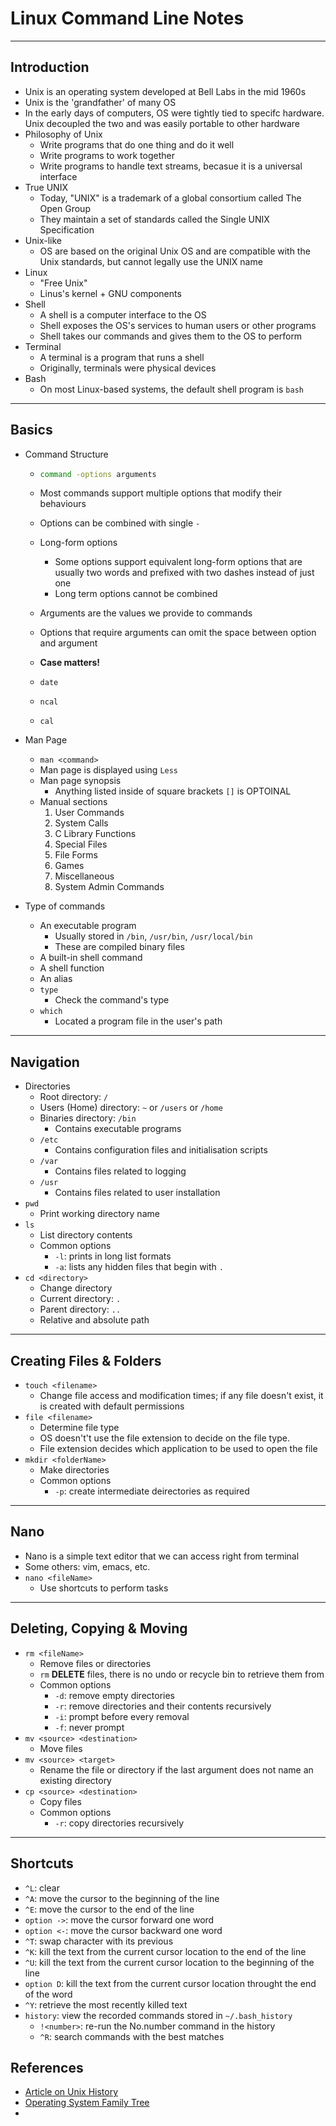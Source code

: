 # Linux Command Line Notes

***

## Introduction

* Unix is an operating system developed at Bell Labs in the mid 1960s
* Unix is the 'grandfather' of many OS
* In the early days of computers, OS were tightly tied to specifc hardware. Unix decoupled the two and was easily portable to other hardware
* Philosophy of Unix
  * Write programs that do one thing and do it well
  * Write programs to work together
  * Write programs to handle text streams, becasue it is a universal interface
* True UNIX
  * Today, "UNIX" is a trademark of a global consortium called The Open Group
  * They maintain a set of standards called the Single UNIX Specification
* Unix-like
  * OS are based on the original Unix OS and are compatible with the Unix standards, but cannot legally use the UNIX name
* Linux
  * "Free Unix"
  * Linus's kernel + GNU components
* Shell
  * A shell is a computer interface to the OS
  * Shell exposes the OS's services to human users or other programs
  * Shell takes our commands and gives them to the OS to perform
* Terminal
  * A terminal is a program that runs a shell
  * Originally, terminals were physical devices
* Bash
  * On most Linux-based systems, the default shell program is `bash`

***

## Basics

* Command Structure

  * ```bash
    command -options arguments
    ```

  * Most commands support multiple options that modify their behaviours

  * Options can be combined with single `-`

  * Long-form options

    * Some options support equivalent long-form options that are usually two words and prefixed with two dashes instead of just one
    * Long term options cannot be combined

  * Arguments are the values we provide to commands

  * Options that require arguments can omit the space between option and argument

  * **Case matters!**

  * `date`

  * `ncal`

  * `cal`

* Man Page

  * `man <command>`
  * Man page is displayed using `Less`
  * Man page synopsis
    * Anything listed inside of square brackets `[]` is OPTOINAL
  * Manual sections
    1. User Commands
    2. System Calls
    3. C Library Functions
    4. Special Files
    5. File Forms
    6. Games
    7. Miscellaneous
    8. System Admin Commands

* Type of commands

  * An executable program
    * Usually stored in `/bin`, `/usr/bin`, `/usr/local/bin`
    * These are compiled binary files
  * A built-in shell command
  * A shell function
  * An alias
  * `type`
    * Check the command's type
  * `which`
    * Located a program file in the user's path

***

## Navigation

* Directories
  * Root directory: `/`
  * Users (Home) directory: `~` or `/users` or `/home`
  * Binaries directory: `/bin`
    * Contains executable programs
  * `/etc`
    * Contains configuration files and initialisation scripts
  * `/var`
    * Contains files related to logging
  * `/usr`
    * Contains files related to user installation
* `pwd`
  * Print working directory name
* `ls`
  * List directory contents
  * Common options
    * `-l`: prints in long list formats
    * `-a`: lists any hidden files that begin with `.`
* `cd <directory>`
  * Change directory
  * Current directory: `.`
  * Parent directory: `..`
  * Relative and absolute path

***

## Creating Files & Folders

* `touch <filename>`
  * Change file access and modification times; if any file doesn't exist, it is created with default permissions
* `file <filename>`
  * Determine file type
  * OS doesn't't use the file extension to decide on the file type.
  * File extension decides which application to be used to open the file
* `mkdir <folderName>`
  * Make directories
  * Common options
    * `-p`: create intermediate deirectories as required

***

## Nano

* Nano is a simple text editor that we can access right from terminal
* Some others: vim, emacs, etc.
* `nano <fileName>`
  * Use shortcuts to perform tasks

***

## Deleting, Copying & Moving

* `rm <fileName>`
  * Remove files or directories
  * `rm` **DELETE** files, there is no undo or recycle bin to retrieve them from
  * Common options
    * `-d`: remove empty directories
    * `-r`: remove directories and their contents recursively
    * `-i`: prompt before every removal
    * `-f`: never prompt
* `mv <source> <destination>`
  * Move files
* `mv <source> <target>`
  * Rename the file or directory if the last argument does not name an existing directory
* `cp <source> <destination>`
  * Copy files
  * Common options
    * `-r`: copy directories recursively

***

## Shortcuts

* `^L`: clear
* `^A`: move the cursor to the beginning of the line
* `^E`: move the cursor to the end of the line
* `option ->`: move the cursor forward one word
* `option <-`: move the cursor backward one word
* `^T`: swap character with its previous
* `^K`: kill the text from the current cursor location to the end of the line
* `^U`: kill the text from the current cursor location to the beginning of the line
* `option D`: kill the text from the current cursor location throught the end of the word
* `^Y`: retrieve the most recently killed text
* `history`: view the recorded commands stored in `~/.bash_history`
  * `!<number>`: re-run the No.number command in the history
  * `^R`: search commands with the best matches

## References

* [Article on Unix History](https://spectrum.ieee.org/the-strange-birth-and-long-life-of-unix)
* [Operating System Family Tree](https://eylenburg.github.io/os_familytree.htm)
* 